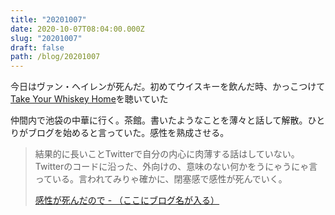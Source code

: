 ```yaml
---
title: "20201007"
date: 2020-10-07T08:04:00.000Z
slug: "20201007"
draft: false
path: /blog/20201007
---
```

今日はヴァン・ヘイレンが死んだ。初めてウイスキーを飲んだ時、かっこつけて[Take Your Whiskey Home](https://youtu.be/SzXB4rIVtHw)を聴いていた

[](https://youtube.com/watch?v=RlYO-lVrSCg)

仲間内で池袋の中華に行く。茶館。書いたようなことを薄々と話して解散。ひとりがブログを始めると言っていた。感性を熟成させる。

> 結果的に長いことTwitterで自分の内心に肉薄する話はしていない。Twitterのコードに沿った、外向けの、意味のない何かをうにゃうにゃ言っている。言われてみりゃ確かに、閉塞感で感性が死んでいく。
>
> [感性が死んだので - （ここにブログ名が入る）](https://namas-19.hatenablog.com/entry/2020/10/08/011336)